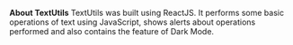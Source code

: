 **About TextUtils**
TextUtils was built using ReactJS. It performs some basic operations of text using JavaScript, shows alerts about operations performed and also contains the feature of Dark Mode.